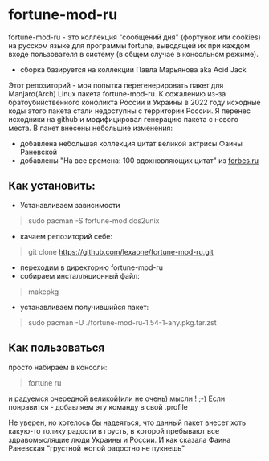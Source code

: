 # fortune-mod-ru
fortune-mod-ru - это коллекция "сообщений дня" (фортунок или cookies) на
русском языке для программы fortune, выводящей их при каждом входе пользователя
в систему (в общем случае в консольном режиме).
+ сборка базируется на коллекции Павла Марьянова aka Acid Jack


Этот репозиторий - моя попытка перегенерировать пакет для Manjaro(Arch) Linux пакета fortune-mod-ru.
К сожалению из-за братоубийственного конфликта России и Украины в 2022 году исходные коды этого пакета стали недоступны с территории России. 
Я перенес исходники на github и модифицировал генерацию пакета с нового места.
В пакет внесены небольшие изменения:
+ добавлена небольшая коллекция цитат великой актрисы Фаины Раневской
+ добавлены "На все времена: 100 вдохновляющих цитат" из [forbes.ru](https://www.forbes.ru/forbeslife/dosug/262327-na-vse-vremena-100-vdokhnovlyayushchikh-tsitat)

## Как установить:
 * Устанавливаем зависимости 
 > sudo pacman -S fortune-mod dos2unix
 * качаем репозиторий себе:
 > git clone https://github.com/lexaone/fortune-mod-ru.git
 * переходим в директорию fortune-mod-ru
 * собираем инсталляционный файл:
 > makepkg
 * устанавливаем получившийся пакет:
 > sudo pacman -U ./fortune-mod-ru-1.54-1-any.pkg.tar.zst
## Как пользоваться
просто набираем в консоли:
> fortune ru

и радуемся очередной великой(или не очень) мысли ! ;-)
Если понравится - добавляем эту команду в свой .profile

Не уверен, но хотелось бы надеяться, что данный пакет внесет хоть какую-то толику радости в грусть, в которой пребывают все здравомыслящие люди Украины и России. И как сказала Фаина Раневская "грустной жопой радостно не пукнешь" 

